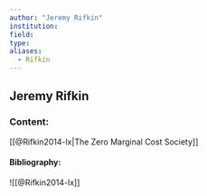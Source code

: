 ```yaml
---
author: "Jeremy Rifkin"
institution:
field:
type:
aliases:
  - Rifkin
---
```


## Jeremy Rifkin

### Content:
[[@Rifkin2014-lx|The Zero Marginal Cost Society]]

#### Bibliography:

![[@Rifkin2014-lx]]